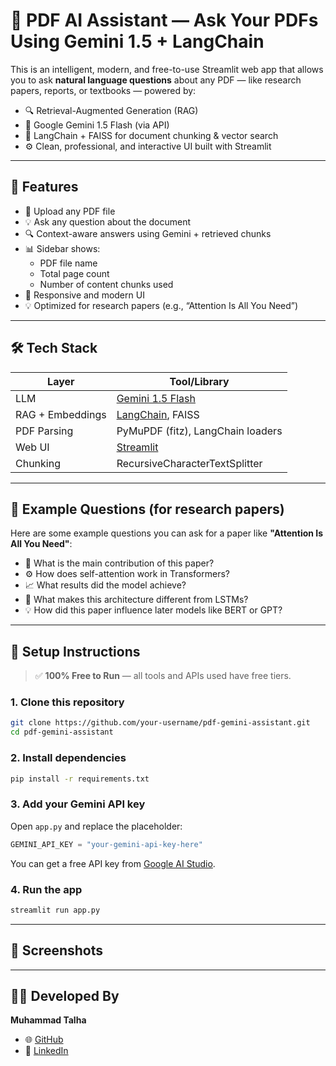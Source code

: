 # 📄 PDF AI Assistant — Ask Your PDFs Using Gemini 1.5 + LangChain

This is an intelligent, modern, and free-to-use Streamlit web app that allows you to ask **natural language questions** about any PDF — like research papers, reports, or textbooks — powered by:

- 🔍 Retrieval-Augmented Generation (RAG)
- 💬 Google Gemini 1.5 Flash (via API)
- 🧠 LangChain + FAISS for document chunking & vector search
- ⚙️ Clean, professional, and interactive UI built with Streamlit

---

## 🚀 Features

- 📎 Upload any PDF file
- 💡 Ask any question about the document
- 🔍 Context-aware answers using Gemini + retrieved chunks
- 📊 Sidebar shows:
  - PDF file name
  - Total page count
  - Number of content chunks used
- 📱 Responsive and modern UI
- 💡 Optimized for research papers (e.g., “Attention Is All You Need”)

---

## 🛠️ Tech Stack

| Layer           | Tool/Library            |
|----------------|--------------------------|
| LLM             | [Gemini 1.5 Flash](https://ai.google.dev) |
| RAG + Embeddings | [LangChain](https://github.com/langchain-ai/langchain), FAISS |
| PDF Parsing     | PyMuPDF (fitz), LangChain loaders |
| Web UI          | [Streamlit](https://streamlit.io/) |
| Chunking        | RecursiveCharacterTextSplitter |

---

## 🧪 Example Questions (for research papers)

Here are some example questions you can ask for a paper like **"Attention Is All You Need"**:

- 🧠 What is the main contribution of this paper?
- ⚙️ How does self-attention work in Transformers?
- 📈 What results did the model achieve?
- 🔄 What makes this architecture different from LSTMs?
- 💡 How did this paper influence later models like BERT or GPT?

---

## 🔐 Setup Instructions

> ✅ **100% Free to Run** — all tools and APIs used have free tiers.

### 1. Clone this repository

```bash
git clone https://github.com/your-username/pdf-gemini-assistant.git
cd pdf-gemini-assistant
````

### 2. Install dependencies

```bash
pip install -r requirements.txt
```

### 3. Add your Gemini API key

Open `app.py` and replace the placeholder:

```python
GEMINI_API_KEY = "your-gemini-api-key-here"
```

You can get a free API key from [Google AI Studio](https://makersuite.google.com/app/apikey).

### 4. Run the app

```bash
streamlit run app.py
```

---

## 📸 Screenshots


---

## 👨‍💻 Developed By

**Muhammad Talha**

* 🌐 [GitHub](https://github.com/Muhammad-Talha-Github)
* 💼 [LinkedIn](https://www.linkedin.com/in/muhammad-talha-221911255/)
